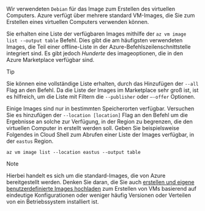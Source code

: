 Wir verwendeten `Debian` für das Image zum Erstellen des virtuellen Computers. Azure verfügt über mehrere standard VM-Images, die Sie zum Erstellen eines virtuellen Computers verwenden können. 

Sie erhalten eine Liste der verfügbaren Images mithilfe der `az vm image list --output table` Befehl. Dies gibt die am häufigsten verwendeten Images, die Teil einer offline-Liste in der Azure-Befehlszeilenschnittstelle integriert sind. Es gibt jedoch _Hunderte_ des imageoptionen, die in den Azure Marketplace verfügbar sind. 

> [!TIP]
> Sie können eine vollständige Liste erhalten, durch das Hinzufügen der `--all` Flag an den Befehl. Da die Liste der Images im Marketplace sehr groß ist, ist es hilfreich, um die Liste mit Filtern die `--publisher` oder `–-offer` Optionen.

Einige Images sind nur in bestimmten Speicherorten verfügbar. Versuchen Sie es hinzufügen der `--location [location]` Flag an den Befehl um die Ergebnisse an solche zur Verfügung, in der Region zu begrenzen, die den virtuellen Computer in erstellt werden soll. Geben Sie beispielsweise Folgendes in Cloud Shell zum Abrufen einer Liste der Images verfügbar, in der `eastus` Region.

```azurecli
az vm image list --location eastus --output table
```

> [!NOTE]
> Hierbei handelt es sich um die standard-Images, die von Azure bereitgestellt werden. Denken Sie daran, die Sie auch [erstellen und eigene benutzerdefinierte Images hochladen](https://docs.microsoft.com/en-us/azure/virtual-machines/linux/tutorial-custom-images) zum Erstellen von VMs basierend auf eindeutige Konfigurationen oder weniger häufig Versionen oder Verteilen von ein Betriebssystem installiert ist.